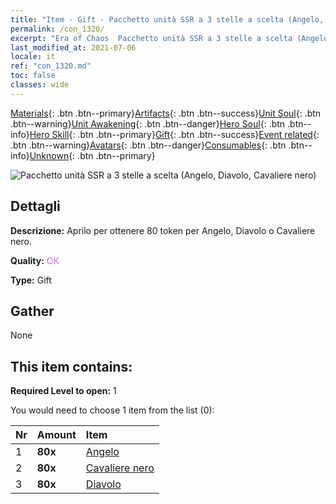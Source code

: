 ```yaml
---
title: "Item - Gift - Pacchetto unità SSR a 3 stelle a scelta (Angelo, Diavolo, Cavaliere nero)"
permalink: /con_1320/
excerpt: "Era of Chaos  Pacchetto unità SSR a 3 stelle a scelta (Angelo, Diavolo, Cavaliere nero)"
last_modified_at: 2021-07-06
locale: it
ref: "con_1320.md"
toc: false
classes: wide
---
```

 [Materials](/ItemsIT/){: .btn .btn--primary}[Artifacts](/ItemsIT/Artifacts/){: .btn .btn--success}[Unit Soul](/ItemsIT/UnitSoul/){: .btn .btn--warning}[Unit Awakening](/ItemsIT/UnitAwakening/){: .btn .btn--danger}[Hero Soul](/ItemsIT/HeroSoul/){: .btn .btn--info}[Hero Skill](/ItemsIT/HeroSkill/){: .btn .btn--primary}[Gift](/ItemsIT/Gift/){: .btn .btn--success}[Event related](/ItemsIT/Events/){: .btn .btn--warning}[Avatars](/ItemsIT/Avatars/){: .btn .btn--danger}[Consumables](/ItemsIT/Consumables/){: .btn .btn--info}[Unknown](/ItemsIT/Unknown/){: .btn .btn--primary}

 ![Pacchetto unità SSR a 3 stelle a scelta (Angelo, Diavolo, Cavaliere nero)](/images/t/i_907374.png)

## Dettagli
 **Descrizione:** Aprilo per ottenere 80 token per Angelo, Diavolo o Cavaliere nero.

 **Quality:** <span style="color: #DA70D6">OK</span>

 **Type:** Gift

## Gather

  None

## This item contains:

 **Required Level to open:** 1

 You would need to choose 1 item from the list (0):

  | Nr | Amount |     Item    |
  |:---|:-------|:------------|
  | 1 |  **80x** | [Angelo](/ItemsIT/unt_196/) |  | 
  | 2 |  **80x** | [Cavaliere nero](/ItemsIT/unt_213/) |  | 
  | 3 |  **80x** | [Diavolo](/ItemsIT/unt_232/) |  | 
